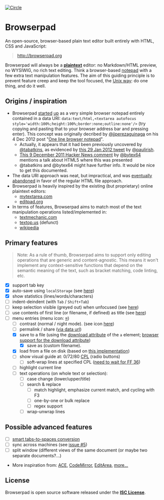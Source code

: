 [![Circle](https://img.shields.io/circleci/project/github/browserpad/browserpad/gh-pages.svg?logo=circleci&label=Circle)](https://circleci.com/gh/browserpad/browserpad)

# Browserpad

An open-source, browser-based plain text editor built entirely with HTML, CSS and JavaScript:

> <http://browserpad.org>

Browserpad will always be a
   **[plaintext](http://en.wikipedia.org/wiki/Text_editor#Plain_text_files_vs._word_processor_files)** editor:
   no Markdown/HTML preview, no WYSIWIG, no rich text editing.
Think a browser-based [notepad](http://en.wikipedia.org/wiki/Notepad_%28software%29)
   with a few extra text manipulation features.
The aim of this guiding principle is to prevent feature creep
   and keep the tool focused,
   the [Unix way](https://en.wikipedia.org/wiki/Unix_philosophy#Doug_McIlroy_on_Unix_programming):
   do one thing, and do it well.

## Origins / inspiration

* Browserpad [started](https://github.com/browserpad/browserpad/commit/d71b37b)
  [up](https://github.com/browserpad/browserpad/commit/324ef38)
  as a very simple browser notepad entirely contained in a data URI:
  `data:text/html,<textarea autofocus style='width:100%;height:100%;border:none;outline:none'/>`
  (try copying and pasting that to your browser address bar and pressing enter).
  This concept was originally decribed by [@jjperezaguinaga](https://github.com/jjperezaguinaga)
  on his 4 Dec 2012 post "[One line browser notepad](https://coderwall.com/p/lhsrcq/one-line-browser-notepad)".
  * Actually, it appears that it had been previously uncovered by [@tabatkins](https://github.com/tabatkins),
    as evidenced by [this 29 Jan 2012 tweet](https://twitter.com/paul_irish/status/163692631128424449)
    by [@paulirish](https://github.com/paulirish).
  * [This 9 December 2011 Hacker News comment](https://news.ycombinator.com/item?id=3333093)
    by [@bytex64](https://github.com/bytex64) mentions a talk about HTML5 where this was presented
  * @tabatkins and @bytex64 might have further info. It would be nice to get this documented.
* The data URI approach was neat, but impractical,
  and was [eventually abandoned](https://github.com/browserpad/browserpad/issues/2)
  in favor of the regular HTML file approach.
* Browserpad is heavily inspired by the existing (but proprietary) online plaintext editors:
  * [mytextarea.com](http://mytextarea.com)
  * [editpad.org](http://editpad.org)
* In terms of features, Browserpad aims to match most of the text manipulation operations listed/implemented in:
  * [textmechanic.com](http://textmechanic.com)
  * [textop.us](http://wayback.archive.org/web/20130718231049id_/http://textop.us/) (defunct)
  * [wikipedia](http://en.wikipedia.org/wiki/Text_editor#Typical_features)

## Primary features

> Note: As a rule of thumb, Browserpad aims to support only editing operations that are generic and content-agnostic.
> This means it won't implement any context-sensitive functions that depend on the semantic meaning of the text,
> such as bracket matching, code linting, etc.

* [x] support tab key
* [x] auto-save using `localStorage` (see [here](https://github.com/JakobKallin/Text-Editor/blob/gh-pages/index.html))
* [x] show statistics (lines/words/characters)
* [ ] indent-deindent (with `Tab` / `Shift+Tab`)
* [ ] keep selection visible (greyed out) when unfocused (see [here](http://stackoverflow.com/q/15523667/266309))
* [ ] use contents of first line (or filename, if defined) as title
      (see [here](http://iamnotagoodartist.com/web/an-auto-updating-data-uri-text-editor/))
* [ ] menu entries (menu icon: [≡](http://www.fileformat.info/info/unicode/char/2261/browsertest.htm))
  * [ ] contrast (normal / night mode). (see icon [here](http://pixelmack.github.io/slight/))
  * [ ] permalink / share ([via data url](http://iamnotagoodartist.com/web/an-auto-updating-data-uri-text-editor/))
  * [x] save to a file
        (using the [download attribute](http://stackoverflow.com/q/283956/266309) of the `a` element;
        [browser support for the download attribute](http://caniuse.com/#feat=download))
    * [x] save as (custom filename).
  * [x] load from a file on disk (based on [this implementation](https://github.com/itsapi/notepad))
  * [ ] show visual guide at: 0/72/80 [CPL](https://en.wikipedia.org/wiki/Characters_per_line) (radio buttons)
    * [ ] soft-wrap lines at specified CPL
          ([need to wait for FF 36](http://stackoverflow.com/questions/657795/how-remove-word-wrap-from-textarea/13446005#comment43835216_13446005))
  * [ ] highlight current line
  * [ ] text operations (on whole text or selection):
    * [ ] case change (lower/upper/title)
    * [ ] search & replace
      * [ ] match highlight, emphasize current match, and cycling with F3
      * [ ] one-by-one or bulk replace
      * [ ] regex support
    * [ ] wrap-unwrap lines

## Possible advanced features

* [ ] [smart tabs-to-spaces conversion](http://stackoverflow.com/a/2479925/266309)
* [ ] sync across machines (see [issue #5](https://github.com/browserpad/browserpad/issues/5))
* [ ] split window (different views of the same document (or maybe two separate documents?...)
* More inspiration from:
  [ACE](http://ace.c9.io/),
  [CodeMirror](https://codemirror.net/#features),
  [EditArea](http://www.cdolivet.com/editarea/?page=editArea),
  [more...](https://en.wikipedia.org/wiki/Comparison_of_JavaScript-based_source_code_editors)

## License

Browserpad is open source software released under the **[ISC License](LICENSE.md)**.
